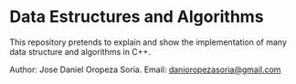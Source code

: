 # Data Estructures and Algorithms
This repository pretends to explain and show the implementation of many data structure and algorithms in C++.

Author: Jose Daniel Oropeza Soria.
Email: danioropezasoria@gmail.com